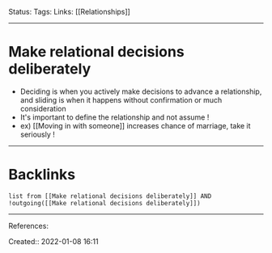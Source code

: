 Status: 
Tags: 
Links: [[Relationships]]
___
# Make relational decisions deliberately
- Deciding is when you actively make decisions to advance a relationship, and sliding is when it happens without confirmation or much consideration
- It's important to define the relationship and not assume !
- ex) [[Moving in with someone]] increases chance of marriage, take it seriously !

___
# Backlinks
```dataview
list from [[Make relational decisions deliberately]] AND !outgoing([[Make relational decisions deliberately]])
```
___
References:

Created:: 2022-01-08 16:11
